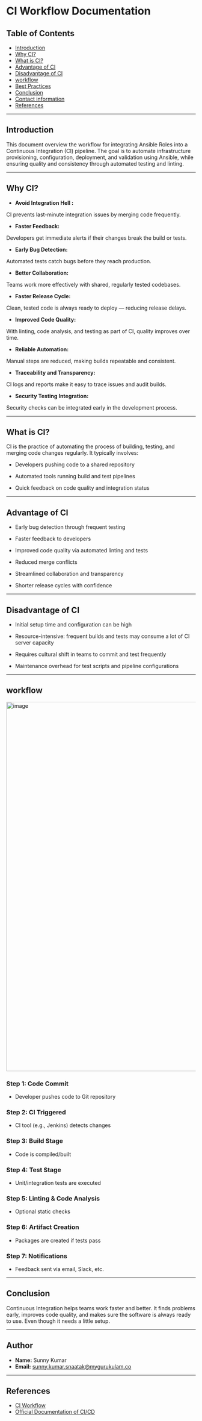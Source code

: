 # CI Workflow Documentation

## Table of Contents

- [Introduction](#introduction)
- [Why CI?](#why-CI)
- [What is CI?](#what-is-CI)
- [Advantage of CI](#Advantage-of-CI)
- [Disadvantage of CI](#Disadvantage-of-CI)
- [workflow](#workflow)
- [Best Practices](#Best-Practices)
- [Conclusion](#conclusion)
- [Contact information](#Contact-information)
- [References](#references)

---

## Introduction

This document overview the workflow for integrating Ansible Roles into a Continuous Integration (CI) pipeline. The goal is to automate infrastructure provisioning, configuration, deployment, and validation using Ansible, while ensuring quality and consistency through automated testing and linting.

---

## Why CI?

- **Avoid Integration Hell :**

CI prevents last-minute integration issues by merging code frequently.

- **Faster Feedback:**

Developers get immediate alerts if their changes break the build or tests.

- **Early Bug Detection:**

Automated tests catch bugs before they reach production.

- **Better Collaboration:**

Teams work more effectively with shared, regularly tested codebases.

- **Faster Release Cycle:**

Clean, tested code is always ready to deploy — reducing release delays.

- **Improved Code Quality:**

With linting, code analysis, and testing as part of CI, quality improves over time.

- **Reliable Automation:**

Manual steps are reduced, making builds repeatable and consistent.

- **Traceability and Transparency:**

CI logs and reports make it easy to trace issues and audit builds.

- **Security Testing Integration:**

Security checks can be integrated early in the development process.

---

## What is CI?

CI is the practice of automating the process of building, testing, and merging code changes regularly. It typically involves:

- Developers pushing code to a shared repository

- Automated tools running build and test pipelines

- Quick feedback on code quality and integration status 

---

## Advantage of CI

- Early bug detection through frequent testing

- Faster feedback to developers

- Improved code quality via automated linting and tests

- Reduced merge conflicts

- Streamlined collaboration and transparency

- Shorter release cycles with confidence

---

## Disadvantage of CI

- Initial setup time and configuration can be high

- Resource-intensive: frequent builds and tests may consume a lot of CI server capacity

- Requires cultural shift in teams to commit and test frequently

- Maintenance overhead for test scripts and pipeline configurations

---

## workflow
<img width="554" height="981" alt="image" src="https://github.com/user-attachments/assets/143e45ed-971e-45ff-82d7-a3f5656c4c18" />

### Step 1: Code Commit
- Developer pushes code to Git repository

   
### Step 2: CI Triggered 
- CI tool (e.g., Jenkins) detects changes

  
### Step 3: Build Stage
- Code is compiled/built
  
### Step 4: Test Stage
- Unit/integration tests are executed

### Step 5: Linting & Code Analysis
- Optional static checks

### Step 6: Artifact Creation
- Packages are created if tests pass

### Step 7: Notifications
- Feedback sent via email, Slack, etc.
---



## Conclusion

Continuous Integration helps teams work faster and better. It finds problems early, improves code quality, and makes sure the software is always ready to use. Even though it needs a little setup.

---

## Author

- **Name:** Sunny Kumar
- **Email:** sunny.kumar.snaatak@mygurukulam.co

---

## References

- [CI Workflow](https://jelvix.com/blog/best-ci-cd-tools-comparison)
- [Official Documentation of CI/CD](https://www.redhat.com/en/topics/devops/what-is-ci-cd)
